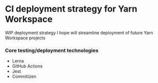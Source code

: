 # CI deployment strategy for Yarn Workspace

WIP deployment strategy I hope will streamline deployment of future Yarn Workspace projects

### Core testing/deployment technologies

- Lerna
- GitHub Actions
- Jest
- Commitizen

